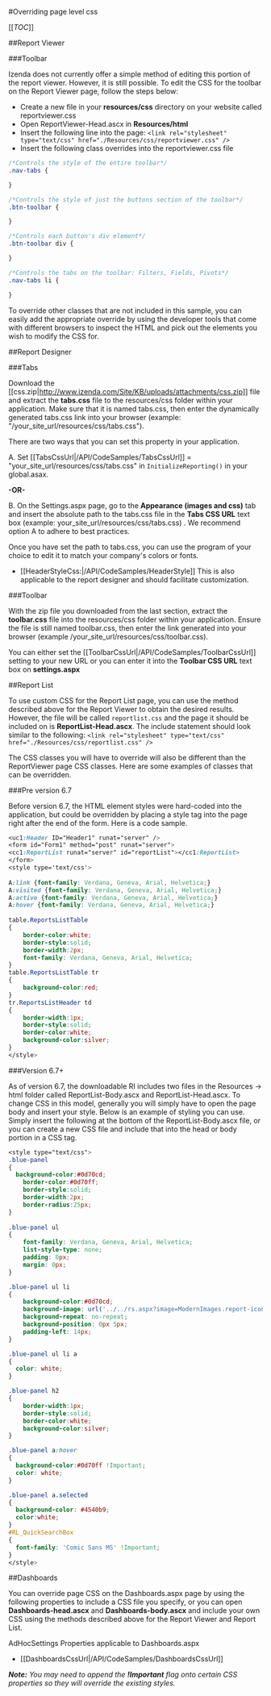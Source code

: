 #Overriding page level css

[[_TOC_]]

##Report Viewer

###Toolbar

Izenda does not currently offer a simple method of editing this portion of the report viewer. However, it is still possible. To edit the CSS for the toolbar on the Report Viewer page, follow the steps below:

* Create a new file in your **resources/css** directory on your website called reportviewer.css
* Open ReportViewer-Head.ascx in **Resources/html**
* Insert the following line into the page: ``<link rel="stylesheet" type="text/css" href="./Resources/css/reportviewer.css" />``
* Insert the following class overrides into the reportviewer.css file

```css
/*Controls the style of the entire toolbar*/
.nav-tabs {

}

/*Controls the style of just the buttons section of the toolbar*/
.btn-toolbar {

}

/*Controls each button's div element*/
.btn-toolbar div {

}

/*Controls the tabs on the toolbar: Filters, Fields, Pivots*/
.nav-tabs li {

}
```

To override other classes that are not included in this sample, you can easily add the appropriate override by using the developer tools that come with different browsers to inspect the HTML and pick out the elements you wish to modify the CSS for.

##Report Designer

###Tabs

Download the [[css.zip|http://www.izenda.com/Site/KB/uploads/attachments/css.zip]] file and extract the **tabs.css** file to the resources/css folder within your application. Make sure that it is named tabs.css, then enter the dynamically generated tabs.css link into your browser (example:  "/your_site_url/resources/css/tabs.css"). 

There are two ways that you can set this property in your application. 

A. Set [[TabsCssUrl|/API/CodeSamples/TabsCssUrl]] = "your_site_url/resources/css/tabs.css" in ``InitializeReporting()`` in your global.asax.

**-OR-**

B. On the Settings.aspx page, go to the **Appearance (images and css)** tab and insert the absolute path to the tabs.css file in the **Tabs CSS URL** text box (example: your_site_url/resources/css/tabs.css) . We recommend option A to adhere to best practices.

Once you have set the path to tabs.css, you can use the program of your choice to edit it to match your company's colors or fonts.

* [[HeaderStyleCss:|/API/CodeSamples/HeaderStyle]] This is also applicable to the report designer and should facilitate customization.

###Toolbar

With the zip file you downloaded from the last section, extract the **toolbar.css** file into the resources/css folder within your application. Ensure the file is still named toolbar.css, then enter the link generated into your browser (example /your_site_url/resources/css/toolbar.css).

You can either set the [[ToolbarCssUrl|/API/CodeSamples/ToolbarCssUrl]] setting to your new URL or you can enter it into the **Toolbar CSS URL** text box on **settings.aspx**

##Report List

To use custom CSS for the Report List page, you can use the method described above for the Report Viewer to obtain the desired results. However, the file will be called ``reportlist.css`` and the page it should be included on is **ReportList-Head.ascx**. The include statement should look similar to the following:
``<link rel="stylesheet" type="text/css" href="./Resources/css/reportlist.css" />``

The CSS classes you will have to override will also be different than the ReportViewer page CSS classes. Here are some examples of classes that can be overridden.

###Pre version 6.7

Before version 6.7, the HTML element styles were hard-coded into the application, but could be overridden by placing a style tag into the page right after the end of the form. Here is a code sample.

```css
<uc1:Header ID="Header1" runat="server" />
<form id="Form1" method="post" runat="server">
<cc1:ReportList runat="server" id="reportList"></cc1:ReportList>
</form>
<style type='text/css'>
		                
A:link {font-family: Verdana, Geneva, Arial, Helvetica;}
A:visited {font-family: Verdana, Geneva, Arial, Helvetica;}
A:active {font-family: Verdana, Geneva, Arial, Helvetica;}
A:hover {font-family: Verdana, Geneva, Arial, Helvetica;}
		                
table.ReportsListTable
{
    border-color:white;
    border-style:solid;
    border-width:2px;			
    font-family: Verdana, Geneva, Arial, Helvetica;
}
table.ReportsListTable tr
{
    background-color:red;
}
tr.ReportsListHeader td
{
    border-width:1px;
    border-style:solid;
    border-color:white;
    background-color:silver;
}
</style>
```

###Version 6.7+

As of version 6.7, the downloadable RI includes two files in the Resources -> html folder called ReportList-Body.ascx and ReportList-Head.ascx. To change CSS in this model, generally you will simply have to open the page body and insert your style. Below is an example of styling you can use. Simply insert the following at the bottom of the ReportList-Body.ascx file, or you can create a new CSS file and include that into the head or body portion in a CSS tag.

```css
<style type="text/css">
.blue-panel
{
  background-color:#0d70cd;
    border-color:#0d70ff;
    border-style:solid;
    border-width:2px;		
    border-radius:25px;
}
		                
.blue-panel ul
{	
    font-family: Verdana, Geneva, Arial, Helvetica;
    list-style-type: none;
    padding: 0px;
    margin: 0px;
}

.blue-panel ul li
{
    background-color:#0d70cd;
    background-image: url('../../rs.aspx?image=ModernImages.report-icon.png');
    background-repeat: no-repeat;
    background-position: 0px 5px; 
    padding-left: 14px; 
}

.blue-panel ul li a
{
  color: white;
}

.blue-panel h2
{
    border-width:1px;
    border-style:solid;
    border-color:white;
    background-color:silver;
}

.blue-panel a:hover
{
  background-color:#0d70ff !Important;
  color: white;
}

.blue-panel a.selected
{
  background-color: #4540b9;
  color:white;
}
#RL_QuickSearchBox
{
  font-family: 'Comic Sans MS' !Important;
}
</style>
```

##Dashboards

You can override page CSS on the Dashboards.aspx page by using the following properties to include a CSS file you specify, or you can open **Dashboards-head.ascx** and **Dashboards-body.ascx** and include your own CSS using the methods described above for the Report Viewer and Report List.

AdHocSettings Properties applicable to Dashboards.aspx

* [[DashboardsCssUrl|/API/CodeSamples/DashboardsCssUrl]]

_**Note:** You may need to append the **!Important** flag onto certain CSS properties so they will override the existing styles._